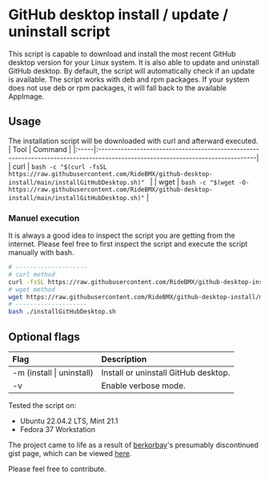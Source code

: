 # GitHub desktop install / update / uninstall script

This script is capable to download and install the most recent GitHub desktop version for your Linux system. 
It is also able to update and uninstall GitHub desktop. By default, the script will automatically check if an update is available.
The script works with deb and rpm packages. If your system does not use deb or rpm packages, it will fall back to the available AppImage.

## Usage
The installation script will be downloaded with curl and afterward executed.
| Tool | Command                                                                                                                        |
|:-----|:-------------------------------------------------------------------------------------------------------------------------------|
| curl | `bash -c "$(curl -fsSL https://raw.githubusercontent.com/RideBMX/github-desktop-install/main/installGitHubDesktop.sh)" `       |
| wget | `bash -c "$(wget -O- https://raw.githubusercontent.com/RideBMX/github-desktop-install/main/installGitHubDesktop.sh)"`          |

### Manuel execution
It is always a good idea to inspect the script you are getting from the internet. 
Please feel free to first inspect the script and execute the script manually with bash.
```bash
# --------------------
# curl method
curl -fsSL https://raw.githubusercontent.com/RideBMX/github-desktop-install/main/installGitHubDesktop.sh -o installGitHubDesktop.sh
# wget method
wget https://raw.githubusercontent.com/RideBMX/github-desktop-install/main/installGitHubDesktop.sh
# --------------------
bash ./installGitHubDesktop.sh
```

## Optional flags
| Flag                      | Description                                 |
|:--------------------------|:--------------------------------------------|
| -m (install \| uninstall) | Install or uninstall GitHub desktop.        |
| -v                        | Enable verbose mode.                        |

Tested the script on:
- Ubuntu 22.04.2 LTS, Mint 21.1
- Fedora 37 Workstation

The project came to life as a result of [berkorbay](https://gist.github.com/berkorbay)'s presumably discontinued gist page, which can be viewed [here](https://gist.github.com/berkorbay/6feda478a00b0432d13f1fc0a50467f1).

Please feel free to contribute.
